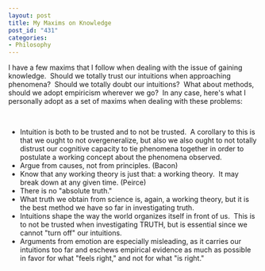 ```yaml
--- 
layout: post
title: My Maxims on Knowledge
post_id: "431"
categories:
- Philosophy
---
```

I have a few maxims that I follow when dealing with the issue of gaining knowledge.  Should we totally trust our intuitions when approaching phenomena?  Should we totally doubt our intuitions?  What about methods, should we adopt empiricism wherever we go?  In any case, here's what I personally adopt as a set of maxims when dealing with these problems:<div><br /></div><div><ul><li>Intuition is both to be trusted and to not be trusted.  A corollary to this is that we ought to not overgeneralize, but also we also ought to not totally distrust our cognitive capacity to tie phenomena together in order to postulate a working concept about the phenomena observed.</li><li>Argue from causes, not from principles. (Bacon)</li><li>Know that any working theory is just that: a working theory.  It may break down at any given time. (Peirce)</li><li>There is no "absolute truth."</li><li>What truth we obtain from science is, again, a working theory, but it is the best method we have so far in investigating truth.</li><li>Intuitions shape the way the world organizes itself in front of us.  This is to not be trusted when investigating TRUTH, but is essential since we cannot "turn off" our intuitions.</li><li>Arguments from emotion are especially misleading, as it carries our intuitions too far and eschews empirical evidence as much as possible in favor for what "feels right," and not for what "is right."</li></ul></div>
